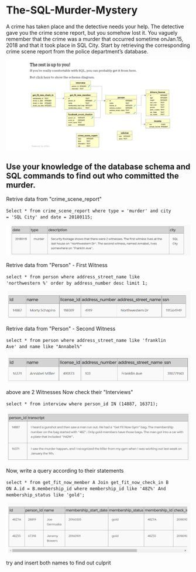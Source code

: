 # The-SQL-Murder-Mystery

A crime has taken place and the detective needs your help. The detective gave you the crime scene report, but you somehow lost it. You vaguely remember that the crime was a ​murder​ that occurred sometime on ​Jan.15, 2018​ and that it took place in ​SQL City​. Start by retrieving the corresponding crime scene report from the police department’s database.

<img src="/images/Screenshot (119).png" alt="schema diagram">

Use your knowledge of the database schema and SQL commands to find out who committed the murder.
-----------------
Retrive data from "crime_scene_report"

<code>Select * from
  crime_scene_report
where
  type = 'murder'
and
  city = 'SQL City'
and
  date = 20180115;
     </code>     
     
 <img src="/images/data 1.PNG" alt="first query">
  
Retrive data from "Person" - First Witness

<code>select * from 
	person
where
	address_street_name 
like 
	'northwestern %'
order by
	address_number
desc limit 1; 
</code>

 <img src="/images/data 2.PNG" alt="second query">

Retrive data from "Person" - Second Witness

<code>select * from 
	person
where
	address_street_name 
like 
	'franklin Ave'
and 
	name 
like "Annabel%" 
</code>

 <img src="/images/data 3.PNG" alt="third query">

above are 2 Witnesses Now check their "Interviews"

<code>select * from 
	interview
where
	person_id 
IN 
	(14887,  16371);
</code>

 <img src="/images/data 4.PNG" alt="third query">

Now, write a query according to their statements

<code>select * from 
	get_fit_now_member A
Join
	get_fit_now_check_in B
ON 
	A.id = B.membership_id
where
	membership_id like '48Z%'
And
	membership_status like 'gold';
</code>

 <img src="/images/data 5.PNG" alt="third query">
 
 try and insert both names to find out culprit

